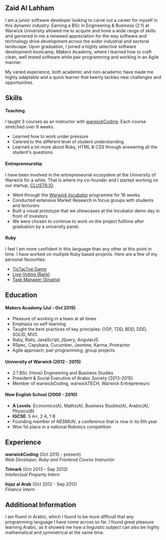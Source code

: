 ## Zaid Al Lahham

I am a junior software developer looking to carve out a career for myself in this dynamic industry. Earning a BSc in Engineering & Business (2:1) at Warwick University allowed me to acquire and hone a wide range of skills and garnered in me a renewed appreciation for the way software and technology drive development across the wider industrial and sectoral landscape. Upon graduation, I joined a highly selective software development bootcamp, Makers Academy, where I learned how to craft clean, well tested software while pair programming and working in an Agile manner.  

My varied experience, both academic and non-academic have made me highly adaptable and a quick learner that keenly tackles new challenges and opportunities.


## Skills

#### Teaching

I taught 3 courses as an instructor with [warwickCoding](http://www.warwickcoding.com). Each course stretched over 8 weeks.

- Learned how to work under pressure
- Catered to the different level of student understanding
- Learned a lot more about Ruby, HTML & CSS through answering all the student's questions


#### Entrepreneurship

I have been involved in the entrepreneurial ecosystem at the University of Warwick for a while. That is where my co-founder and I started working on our startup, [CLUSTR.IO](http://www.theclustr.io).

- Went through the *[Warwick Incubator](http://www.warwickincubator.com)* programme for 16 weeks
- Conducted extensive Market Research in focus groups with students and lecturers
- Built a visual prototype that we showcases at the Incubator demo day in front of investors
- We were chosen to continue to work on the project fulltime after graduation by a university panel.

#### Ruby

I feel I am more confident in this language than any other at this point in time.
I have worked on multiple Ruby based projects. Here are a few of my personal favourites:

- [TicTacToe Game](https://github.com/zlahham/tic_tac_toe)
- [Live-Voting (Rails)](https://github.com/zlahham/live-voting)
- [Task Manager (Sinatra)](https://github.com/zlahham/lab-week-virtual-assistant)

## Education

#### Makers Academy (Jul - Oct 2015)

- Pleasure of working in a team at all times
- Emphasis on self-learning
- Taught the best practices of key principles: OOP, TDD, BDD, DDD, SOLID, MVC
- Ruby, Rails, JavaScript, jQuery, AngularJS
- RSpec, Capybara, Cucumber, Jasmine, Karma, Protractor
- Agile approach; pair programming; group projects

#### University of Warwick (2012 - 2015)

- 2:1 BSc (Hons) Engineering and Business Studies
- President & Social Executive of Arabic Society (2013-2015)
- Member of warwickCoding, warwickTECH, Warwick Entrepreneurs

#### New English School (2000 - 2010)

- **A Levels**: Economics(A), Maths(A), Business Studies(A), Arabic(A), Physics(B)
- **IGCSE**: 5 A*, 2 A, 1 B
- Founding member of *NESMUN*, a conference that is now in its 6th year
- Won 1st place in a national Robotics competition



## Experience

**warwickCoding** (Oct 2015 - present)    
*Web Developer, Ruby and Frontend Course Instructor*

**Trimark** (Oct 2013 - Sep 2013)   
*Intellectual Property Intern*  

**Injaz al Arab** (Oct 2012 - Sep 2012)   
*Finance Intern*  

## Additional Information

I am fluent in Arabic, which I found to be more difficult that any programming language I have come across so far. I found great pleasure learning Arabic, as it showed me how a linguistic subject can also be highly mathematical and symmetrical at the same time.

<!-- ## Contact/ Other Links

- Phone: +44 77 48632004
- Email: zlahham@gmail.com
- [Linkedin](https://uk.linkedin.com/in/zaidlahham)
- [Twitter](https://twitter.com/zaidlahham)
- [CodeWars](http://www.codewars.com/users/zlahham) -->
